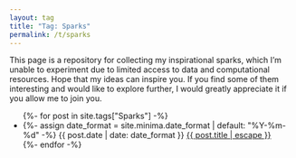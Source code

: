 ```yaml
---
layout: tag
title: "Tag: Sparks"
permalink: /t/sparks
---
```

This page is a repository for collecting my inspirational sparks, which I’m unable to experiment due to limited access to data and computational resources. Hope that my ideas can inspire you. If you find some of them interesting and would like to explore further, I would greatly appreciate it if you allow me to join you.
<ul class="post-list">
  {%- for post in site.tags["Sparks"] -%}
    <li>
      {%- assign date_format = site.minima.date_format | default: "%Y-%m-%d" -%}
      <span class="post-meta">
        {{ post.date | date: date_format }}
      </span>
      <a class="post-link" href="{{ post.url | relative_url }}">
          {{ post.title | escape }}
      </a>
    </li>
  {%- endfor -%}
</ul>